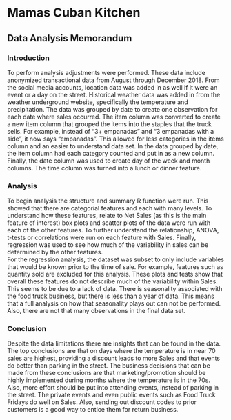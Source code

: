 # Mamas Cuban Kitchen

## Data Analysis Memorandum

### Introduction

  To perform analysis adjustments were performed. These data include anonymized transactional data from August through December 2018.
From the social media accounts, location data was added in as well if it were an event or a day on the street. Historical weather data was
added in from the weather underground website, specifically the temperature and precipitation. The data was grouped by date to create one 
observation for each date where sales occurred. The item column was converted to create a new item column that grouped the items into the 
staples that the truck sells. For example, instead of “3+ empanadas” and “3 empanadas with a side”, it now says “empanadas”. This allowed 
for less categories in the items column and an easier to understand data set. In the data grouped by date, the item column had each 
category counted and put in as a new column. Finally, the date column was used to create day of the week and month columns. The time column 
was turned into a lunch or dinner feature. 

### Analysis

   To begin analysis the structure and summary R function were run. This showed that there are categorial features and each with many
levels. To understand how these features, relate to Net Sales (as this is the main feature of interest) box plots and scatter plots of the 
data were run with each of the other features.  To further understand the relationship, ANOVA, t-tests or correlations were run on each 
feature with Sales. Finally, regression was used to see how much of the variability in sales can be determined by the other features.  
For the regression analysis, the dataset was subset to only include variables that would be known prior to the time of sale. For example,
features such as quantity sold are excluded for this analysis. These plots and tests show that overall these features do not describe much 
of the variability within Sales. This seems to be due to a lack of data. There is seasonality associated with the food truck business, but 
there is less than a year of data. This means that a full analysis on how that seasonality plays out can not be performed. Also, there are 
not that many observations in the final data set. 

### Conclusion

   Despite the data limitations there are insights that can be found in the data. The top conclusions are that on days where the 
temperature is in near 70 sales are highest, providing a discount leads to more Sales and that events do better than parking in the street. 
The business decisions that can be made from these conclusions are that marketing/promotion should be highly implemented during months 
where the temperature is in the 70s. Also, more effort should be put into attending events, instead of parking in the street. The private
events and even public events such as Food Truck Fridays do well on Sales. Also, sending out discount codes to prior customers is a good 
way to entice them for return business. 
